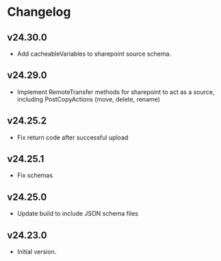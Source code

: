# Changelog

## v24.30.0

- Add cacheableVariables to sharepoint source schema.

## v24.29.0

- Implement RemoteTransfer methods for sharepoint to act as a source, including PostCopyActions (move, delete, rename)

## v24.25.2

- Fix return code after successful upload

## v24.25.1

- Fix schemas

## v24.25.0

- Update build to include JSON schema files

## v24.23.0

- Initial version.
